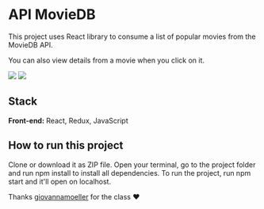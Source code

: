 
# API MovieDB

This project uses React library to consume a list of popular movies from the MovieDB API.

You can also view details from a movie when you click on it.

<img src = "readme/movies.jpg">
<img src = "readme/details-movies.jpg">

## Stack

**Front-end:** React, Redux, JavaScript

## How to run this project

Clone or download it as ZIP file. Open your terminal, go to the project folder and run npm install to install all dependencies. To run the project, run npm start and it'll open on localhost.

Thanks [giovannamoeller](https://github.com/giovannamoeller) for the class ❤️

